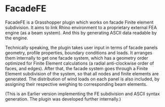 # FacadeFE


FacadeFE is a Grasshopper plugin which works on facade Finite element subdivision. It aims to link Rhino environment to a proprietary external FEA engine (as a beam system). And this by generating ASCII data readable by the engine.

Technically speaking, the plugin takes user input in terms of facade panels geometry, profile properties, boundary conditions and loads. It arranges them internally to get one facade system, which has a geometry order optimized for Finite Element calculations (a radial anti-clockwise order of faces, and edges). After that, the facade system goes through a Finite Element subdivision of the system, so that all nodes and finite elements are generated. The distribution of wind loads on each panel is also included, by assigning their respective weighing to corresponding beam elements.

(This is an Earlier version implementing the FE subdivision and ASCII syntax generation. The plugin was developed further internally.)
